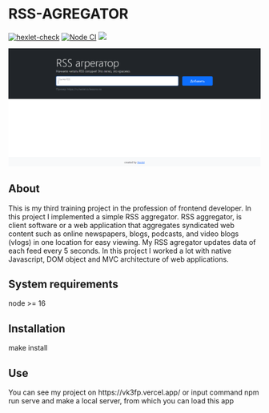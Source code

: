 <h1>RSS-AGREGATOR</h1>
<p><a href="https://github.com/Vlad-Code/frontend-project-11/actions/workflows/hexlet-check.yml"><img src="https://github.com/Vlad-Code/frontend-project-11/actions/workflows/hexlet-check.yml/badge.svg" alt="hexlet-check"></a>
<a href="https://github.com/Vlad-Code/frontend-project-11/actions/workflows/nodejs.yml"><img src="https://github.com/Vlad-Code/frontend-project-11/actions/workflows/nodejs.yml/badge.svg" alt="Node CI"></a>
<a href="https://codeclimate.com/github/Vlad-Code/frontend-project-11/maintainability"><img src="https://api.codeclimate.com/v1/badges/021f9de60d190dc948dc/maintainability" /></a></p>
<img src="https://github.com/Vlad-Code/frontend-project-11/blob/main/Снимок%20экрана%202023-02-01%20213919.png">
<h2>About</h2>
<p>This is my third training project in the profession of frontend developer. In this project I implemented a simple RSS aggregator. RSS aggregator, is client software or a web application that aggregates syndicated web content such as online newspapers, blogs, podcasts, and video blogs (vlogs) in one location for easy viewing. My RSS agregator updates data of each feed every 5 seconds. In this project I worked a lot with native Javascript, DOM object and MVC architecture of web applications.</p>
<h2>System requirements</h2>
<p>node >= 16</p>
<h2>Installation</h2>
<p>make install</p>
<h2>Use</h2>
<p>You can see my project on https://vk3fp.vercel.app/ or input command npm run serve and make a local server, from which you can load this app</p>
